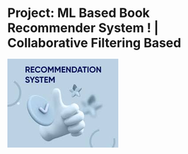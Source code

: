 # Project: ML Based Book Recommender System ! | Collaborative Filtering Based
![Image Alt Text](books_recommender/imgRdme.jpeg)
